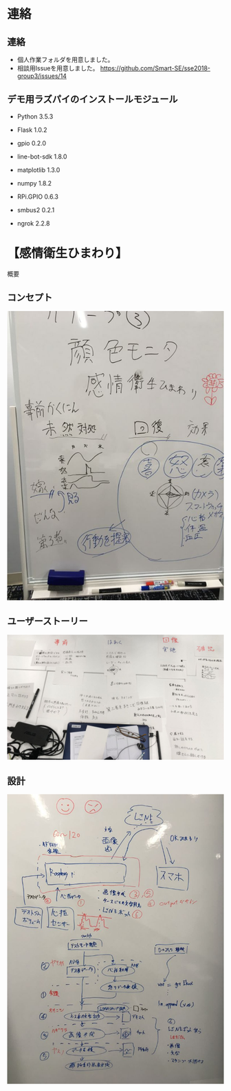 ﻿連絡
====


## 連絡
- 個人作業フォルダを用意しました。
- 相談用Issueを用意しました。
https://github.com/Smart-SE/sse2018-group3/issues/14

## デモ用ラズパイのインストールモジュール

- Python 3.5.3
- Flask 1.0.2
- gpio 0.2.0
- line-bot-sdk 1.8.0
- matplotlib 1.3.0
- numpy 1.8.2
- RPi.GPIO 0.6.3
- smbus2 0.2.1

- ngrok 2.2.8



【感情衛生ひまわり】
====

概要


## コンセプト

![concept](https://github.com/Smart-SE/sse2018-group3/blob/master/readme_img/concept.jpg)

## ユーザーストーリー

![userstory](https://github.com/Smart-SE/sse2018-group3/blob/master/readme_img/userstory.jpg)


## 設計

![design](https://github.com/Smart-SE/sse2018-group3/blob/master/readme_img/design.jpg)


